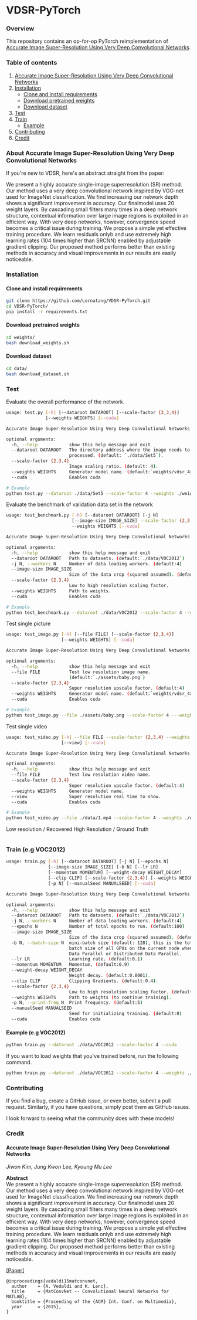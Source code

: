 # VDSR-PyTorch

### Overview
This repository contains an op-for-op PyTorch reimplementation of 
[Accurate Image Super-Resolution Using Very Deep Convolutional Networks](https://arxiv.org/abs/1511.04587).

### Table of contents
1. [Accurate Image Super-Resolution Using Very Deep Convolutional Networks](#about-accurate-image-super-resolution-using-very-deep-convolutional-networks)
2. [Installation](#installation)
    * [Clone and install requirements](#clone-and-install-requirements)
    * [Download pretrained weights](#download-pretrained-weights)
    * [Download dataset](#download-dataset)
3. [Test](#test)
4. [Train](#train-eg-voc2012)
    * [Example](#example-eg-voc2012)
5. [Contributing](#contributing) 
6. [Credit](#credit)

### About Accurate Image Super-Resolution Using Very Deep Convolutional Networks

If you're new to VDSR, here's an abstract straight from the paper:

We present a highly accurate single-image superresolution (SR) method. 
Our method uses a very deep convolutional network inspired by VGG-net used for ImageNet classification. 
We find increasing our network depth shows a significant improvement in accuracy. 
Our finalmodel uses 20 weight layers. By cascading small filters many times in a deep network structure, 
contextual information over large image regions is exploited in an efficient way. 
With very deep networks, however, convergence speed becomes a critical issue during training. 
We propose a simple yet effective training procedure. We learn residuals onlyb and use extremely high learning rates 
(104 times higher than SRCNN) enabled by adjustable gradient clipping.
Our proposed method performs better than existing methods in accuracy and visual improvements in our results are
easily noticeable.

### Installation

#### Clone and install requirements

```bash
git clone https://github.com/Lornatang/VDSR-PyTorch.git
cd VDSR-PyTorch/
pip install -r requirements.txt
```

#### Download pretrained weights

```bash
cd weights/
bash download_weights.sh
```

#### Download dataset

```bash
cd data/
bash download_dataset.sh
```

### Test

Evaluate the overall performance of the network.
```bash
usage: test.py [-h] [--dataroot DATAROOT] [--scale-factor {2,3,4}]
               [--weights WEIGHTS] [--cuda]

Accurate Image Super-Resolution Using Very Deep Convolutional Networks

optional arguments:
  -h, --help            show this help message and exit
  --dataroot DATAROOT   The directory address where the image needs to be
                        processed. (default: `./data/Set5`).
  --scale-factor {2,3,4}
                        Image scaling ratio. (default: 4).
  --weights WEIGHTS     Generator model name. (default:`weights/vdsr_4x.pth`)
  --cuda                Enables cuda

# Example
python test.py --dataroot ./data/Set5 --scale-factor 4 --weights ./weights/vdsr_4x.pth --cuda
```

Evaluate the benchmark of validation data set in the network
```bash
usage: test_benchmark.py [-h] [--dataroot DATAROOT] [-j N]
                         [--image-size IMAGE_SIZE] --scale-factor {2,3,4}
                         --weights WEIGHTS [--cuda]

Accurate Image Super-Resolution Using Very Deep Convolutional Networks

optional arguments:
  -h, --help            show this help message and exit
  --dataroot DATAROOT   Path to datasets. (default:`./data/VOC2012`)
  -j N, --workers N     Number of data loading workers. (default:4)
  --image-size IMAGE_SIZE
                        Size of the data crop (squared assumed). (default:256)
  --scale-factor {2,3,4}
                        Low to high resolution scaling factor.
  --weights WEIGHTS     Path to weights.
  --cuda                Enables cuda

# Example
python test_benchmark.py --dataroot ./data/VOC2012 --scale-factor 4 --weights ./weights/vdsr_4x.pth --cuda
```

Test single picture
```bash
usage: test_image.py [-h] [--file FILE] [--scale-factor {2,3,4}]
                     [--weights WEIGHTS] [--cuda]

Accurate Image Super-Resolution Using Very Deep Convolutional Networks

optional arguments:
  -h, --help            show this help message and exit
  --file FILE           Test low resolution image name.
                        (default:`./assets/baby.png`)
  --scale-factor {2,3,4}
                        Super resolution upscale factor. (default:4)
  --weights WEIGHTS     Generator model name. (default:`weights/vdsr_4x.pth`)
  --cuda                Enables cuda

# Example
python test_image.py --file ./assets/baby.png --scale-factor 4 ---weights ./weights/vdsr_4x.pth -cuda
```

Test single video
```bash
usage: test_video.py [-h] --file FILE --scale-factor {2,3,4} --weights WEIGHTS
                     [--view] [--cuda]

Accurate Image Super-Resolution Using Very Deep Convolutional Networks

optional arguments:
  -h, --help            show this help message and exit
  --file FILE           Test low resolution video name.
  --scale-factor {2,3,4}
                        Super resolution upscale factor. (default:4)
  --weights WEIGHTS     Generator model name.
  --view                Super resolution real time to show.
  --cuda                Enables cuda

# Example
python test_video.py --file ./data/1.mp4 --scale-factor 4 --weights ./weights/vdsr_4x.pth --view --cuda
```

Low resolution / Recovered High Resolution / Ground Truth

<span align="center"><img src="assets/result.png" alt="">
</span>

### Train (e.g VOC2012)

```bash
usage: train.py [-h] [--dataroot DATAROOT] [-j N] [--epochs N]
                [--image-size IMAGE_SIZE] [-b N] [--lr LR]
                [--momentum MOMENTUM] [--weight-decay WEIGHT_DECAY]
                [--clip CLIP] [--scale-factor {2,3,4}] [--weights WEIGHTS]
                [-p N] [--manualSeed MANUALSEED] [--cuda]

Accurate Image Super-Resolution Using Very Deep Convolutional Networks

optional arguments:
  -h, --help            show this help message and exit
  --dataroot DATAROOT   Path to datasets. (default:`./data/VOC2012`)
  -j N, --workers N     Number of data loading workers. (default:4)
  --epochs N            Number of total epochs to run. (default:100)
  --image-size IMAGE_SIZE
                        Size of the data crop (squared assumed). (default:32)
  -b N, --batch-size N  mini-batch size (default: 128), this is the total
                        batch size of all GPUs on the current node when using
                        Data Parallel or Distributed Data Parallel.
  --lr LR               Learning rate. (default:0.1)
  --momentum MOMENTUM   Momentum, (default:0.9)
  --weight-decay WEIGHT_DECAY
                        Weight decay. (default:0.0001).
  --clip CLIP           Clipping Gradients. (default:0.4).
  --scale-factor {2,3,4}
                        Low to high resolution scaling factor. (default:4).
  --weights WEIGHTS     Path to weights (to continue training).
  -p N, --print-freq N  Print frequency. (default:5)
  --manualSeed MANUALSEED
                        Seed for initializing training. (default:0)
  --cuda                Enables cuda
```

#### Example (e.g VOC2012)

```bash
python train.py --dataroot ./data/VOC2012 --scale-factor 4 --cuda
```

If you want to load weights that you've trained before, run the following command.

```bash
python train.py --dataroot ./data/VOC2012 --scale-factor 4 --weights ./weights/vdsr_4x_epoch_100.pth --cuda
```

### Contributing

If you find a bug, create a GitHub issue, or even better, submit a pull request. Similarly, if you have questions, simply post them as GitHub issues.   

I look forward to seeing what the community does with these models! 

### Credit

#### Accurate Image Super-Resolution Using Very Deep Convolutional Networks
_Jiwon Kim, Jung Kwon Lee, Kyoung Mu Lee_ <br>

**Abstract** <br>
We present a highly accurate single-image superresolution (SR) method. 
Our method uses a very deep convolutional network inspired by VGG-net used for ImageNet classification. 
We find increasing our network depth shows a significant improvement in accuracy. 
Our finalmodel uses 20 weight layers. By cascading small filters many times in a deep network structure, 
contextual information over large image regions is exploited in an efficient way. 
With very deep networks, however, convergence speed becomes a critical issue during training. 
We propose a simple yet effective training procedure. We learn residuals onlyb and use extremely high learning rates 
(104 times higher than SRCNN) enabled by adjustable gradient clipping.
Our proposed method performs better than existing methods in accuracy and visual improvements in our results are
easily noticeable.

[[Paper]](https://arxiv.org/pdf/1511.04587)

```
@inproceedings{vedaldi15matconvnet,
  author    = {A. Vedaldi and K. Lenc},
  title     = {MatConvNet -- Convolutional Neural Networks for MATLAB},
  booktitle = {Proceeding of the {ACM} Int. Conf. on Multimedia},
  year      = {2015},
}
```
